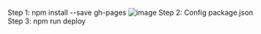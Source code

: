 Step 1: npm install --save gh-pages
![image](https://github.com/henry6523/ReactJS_Buoi4/assets/111412170/22a31576-2252-47fb-91d5-e19a9769fb6d)
Step 2: Config package.json
Step 3: npm run deploy
